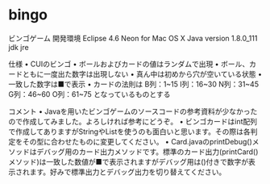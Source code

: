 # bingo

ビンゴゲーム
開発環境
Eclipse 4.6 Neon for Mac OS X
Java version 1.8.0_111
jdk
jre



仕様
	•	CUIのビンゴ
	•	ボールおよびカードの値はランダムで出現
	•	ボール、カードともに一度出た数字は出現しない
	•	真ん中は初めから穴が空いている状態
	•	一致した数字は■で表示
	•	カードの法則は
	 B列：1~15
	 I列：16~30
	 N列：31~45
	 G列：46~60
	 O列：61~75
となっているものとする



コメント
	•	Javaを用いたビンゴゲームのソースコードの参考資料が少なかったので作成してみました。よろしければ参考にどうぞ。
	•	ビンゴカードはint配列で作成してありますがStringやListを使うのも面白いと思います。その際は各判定をその型に合わせたものに変更してください。
	•	Card.javaのprintDebug()メソッドはデバッグ用のカード出力メソッドです。標準のカード出力(printCard()メソッド)は一致した数値が■で表示されますがデバッグ用は()付きで数字が表示されます。好みで標準出力とデバッグ出力を切り替えてください。
